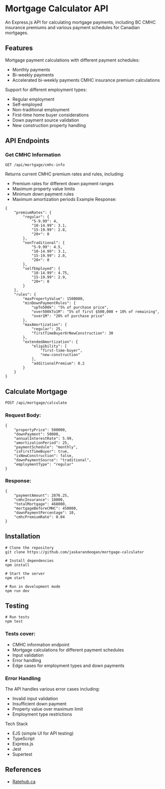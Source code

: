 # Mortgage Calculator API
An Express.js API for calculating mortgage payments, including BC CMHC insurance premiums and various payment schedules for Canadian mortgages.

## Features

Mortgage payment calculations with different payment schedules:
- Monthly payments
- Bi-weekly payments
- Accelerated bi-weekly payments
CMHC insurance premium calculations

Support for different employment types:
- Regular employment
- Self-employed
- Non-traditional employment
- First-time home buyer considerations
- Down payment source validation
- New construction property handling

## API Endpoints

### Get CMHC Information
```GET /api/mortgage/cmhc-info ```

Returns current CMHC premium rates and rules, including:
- Premium rates for different down payment ranges
- Maximum property value limits
- Minimum down payment rules
- Maximum amortization periods
Example Response:
```
{
    "premiumRates": {
        "regular": {
            "5-9.99": 4,
            "10-14.99": 3.1,
            "15-19.99": 2.8,
            "20+": 0
        },
        "nonTraditional": {
            "5-9.99": 4.5,
            "10-14.99": 3.1,
            "15-19.99": 2.8,
            "20+": 0
        },
        "selfEmployed": {
            "10-14.99": 4.75,
            "15-19.99": 2.9,
            "20+": 0
        }
    },
    "rules": {
        "maxPropertyValue": 1500000,
        "minDownPaymentRules": {
            "upTo500k": "5% of purchase price",
            "over500kTo1M": "5% of first $500,000 + 10% of remaining",
            "over1M": "20% of purchase price"
        },
        "maxAmortization": {
            "regular": 25,
            "firstTimeBuyerOrNewConstruction": 30
        },
        "extendedAmortization": {
            "eligibility": [
                "first-time-buyer",
                "new-construction"
            ],
            "additionalPremium": 0.2
        }
    }
}
```

## Calculate Mortgage
`POST /api/mortgage/calculate`

### Request Body:

```
{
    "propertyPrice": 500000,
    "downPayment": 50000,
    "annualInterestRate": 5.99,
    "amortizationPeriod": 25,
    "paymentSchedule": "monthly",
    "isFirstTimeBuyer": true,
    "isNewConstruction": false,
    "downPaymentSource": "traditional",
    "employmentType": "regular"
}
```

### Response:

```
{
    "paymentAmount": 2876.25,
    "cmhcInsurance": 18000,
    "totalMortgage": 468000,
    "mortgageBeforeCMHC": 450000,
    "downPaymentPercentage": 10,
    "cmhcPremiumRate": 0.04
}
```


## Installation

```
# Clone the repository
git clone https://github.com/jaskarandeogan/mortgage-calculator

# Install dependencies
npm install

# Start the server
npm start

# Run in development mode
npm run dev
```

## Testing
```
# Run tests
npm test
```

### Tests cover:

- CMHC information endpoint
- Mortgage calculations for different payment schedules
- Input validation
- Error handling
- Edge cases for employment types and down payments

### Error Handling
The API handles various error cases including:
- Invalid input validation
- Insufficient down payment
- Property value over maximum limit
- Employment type restrictions

Tech Stack

- EJS (simple UI for API testing)
- TypeScript
- Express.js
- Jest
- Supertest

## References
- [Ratehub.ca](https://www.ratehub.ca/cmhc-insurance-british-columbia)

